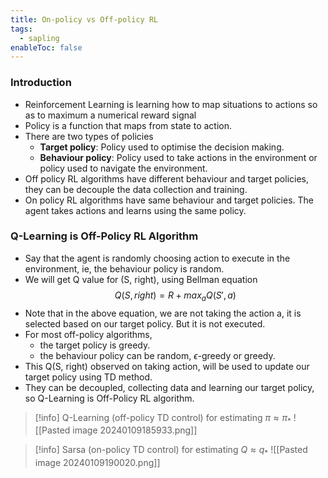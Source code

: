 ```yaml
---
title: On-policy vs Off-policy RL
tags:
  - sapling
enableToc: false
---
```

### Introduction
- Reinforcement Learning is learning how to map situations to actions so as to maximum a numerical reward signal
- Policy is a function that maps from state to action.
- There are two types of policies
	- **Target policy**: Policy used to optimise the decision making. 
	- **Behaviour policy**: Policy used to take actions in the environment or policy used to navigate the environment.
- Off policy RL algorithms have different behaviour and target policies, they can be decouple the data collection and training.
- On policy RL algorithms have same behaviour and target policies. The agent takes actions and learns using the same policy.

### Q-Learning is Off-Policy RL Algorithm

- Say that the agent is randomly choosing action to execute in the environment, ie, the behaviour policy is random.
- We will get Q value for (S, right), using Bellman equation $$Q(S, right) = R + max_a Q(S', a)$$
- Note that in the above equation, we are not taking the action a, it is selected based on our target policy. But it is not executed.
- For most off-policy algorithms, 
	- the target policy is greedy.
	- the behaviour policy can be random, $\epsilon$-greedy or greedy.
- This Q(S, right) observed on taking action, will be used to update our target policy using TD method.
- They can be decoupled, collecting data and learning our target policy, so Q-Learning is Off-Policy RL algorithm.

>[!info] Q-Learning (off-policy TD control) for estimating $\pi \approx \pi_*$
>![[Pasted image 20240109185933.png]]

>[!info] Sarsa (on-policy TD control) for estimating $Q \approx q_*$
>![[Pasted image 20240109190020.png]]
